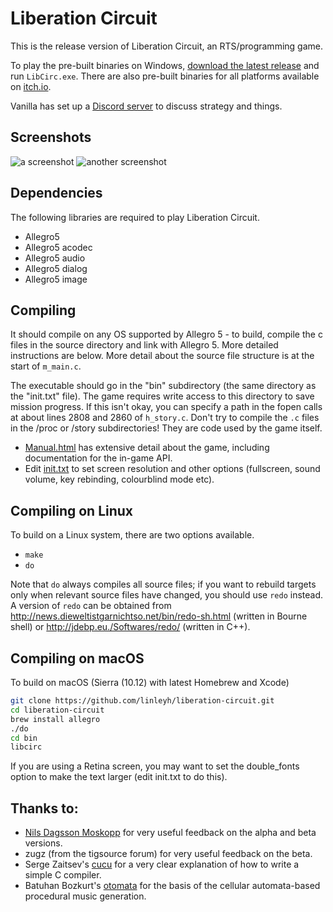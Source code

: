 # Liberation Circuit

This is the release version of Liberation Circuit, an RTS/programming
game.

To play the pre-built binaries on Windows, [download the latest
release](https://github.com/linleyh/liberation-circuit/releases) and run
`LibCirc.exe`. There are also pre-built binaries for all platforms
available on [itch.io](https://linleyh.itch.io/liberation-circuit).

Vanilla has set up a [Discord server](https://discord.gg/8q7DFaM) to
discuss strategy and things.

## Screenshots

![a screenshot](https://i.imgur.com/pPIJ03I.png)
![another screenshot](https://i.imgur.com/QKWzkqA.png)

## Dependencies

The following libraries are required to play Liberation Circuit.

* Allegro5
* Allegro5 acodec
* Allegro5 audio
* Allegro5 dialog
* Allegro5 image

## Compiling

It should compile on any OS supported by Allegro 5 - to build, compile
the c files in the source directory and link with Allegro 5. More
detailed instructions are below. More detail about the source file
structure is at the start of `m_main.c`.

The executable should go in the "bin" subdirectory (the same directory as
the "init.txt" file). The game requires write access to this directory to
save mission progress. If this isn't okay, you can specify a path in the
fopen calls at about lines 2808 and 2860 of `h_story.c`. Don't try to
compile the `.c` files in the /proc or /story subdirectories! They are
code used by the game itself.

- [Manual.html](bin/Manual.html) has extensive detail about the game,
  including documentation for the in-game API.
- Edit [init.txt](bin/init.txt) to set screen resolution and other
  options (fullscreen, sound volume, key rebinding, colourblind mode
etc).


## Compiling on Linux

To build on a Linux system, there are two options available.

- `make`
- `do`

Note that `do` always compiles all source files; if you want to rebuild
targets only when relevant source files have changed, you should use
`redo` instead. A version of `redo` can be obtained from
<http://news.dieweltistgarnichtso.net/bin/redo-sh.html> (written in
Bourne shell) or <http://jdebp.eu./Softwares/redo/> (written in C++).

## Compiling on macOS

To build on macOS (Sierra (10.12) with latest Homebrew and Xcode)

```sh
git clone https://github.com/linleyh/liberation-circuit.git
cd liberation-circuit
brew install allegro
./do
cd bin
libcirc
```

If you are using a Retina screen, you may want to set the double_fonts
option to make the text larger (edit init.txt to do this).

## Thanks to:

- [Nils Dagsson Moskopp](https://github.com/erlehmann) for very useful
  feedback on the alpha and beta versions.
- zugz (from the tigsource forum) for very useful feedback on the beta.
- Serge Zaitsev's [cucu](https://zserge.com/posts/cucu-part1/) for a very clear explanation of how to write a simple C compiler.
- Batuhan Bozkurt's [otomata](http://www.earslap.com/page/otomata.html) for the basis of the cellular automata-based procedural music generation.